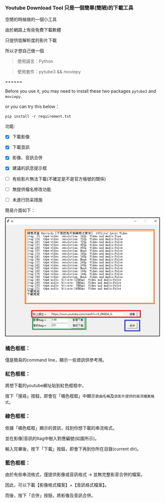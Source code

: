 ### Youtube Download Tool 只是一個簡單(簡陋)的下載工具

空閒的時候做的一個小工具

由於網路上有些免費下載軟體

只提供低解析度的影片下載

所以才想自己做一個


> 使用語言：Python

> 使用套件：pytube3 && moviepy

======

Before you use it,
you may need to install these two packages `pytube3` and `moviepy`.

or you can try this below：

```
pip install -r requirement.txt
```


功能:
- [x] 下載影像
- [x] 下載音訊
- [x] 影像、音訊合併
- [x] 建議的訊息提示框
- [ ] 有些影片無法下載(不確定是不是官方帳號的關係)
- [ ] 無提供檔名修改功能
- [ ] 未進行防呆措施


簡易介面如下：

![image](https://github.com/CYT823/YoutubeDownloadTool/blob/master/image/screenshot.png)


### 橘色框框：

僅是簡易的command line，顯示一些資訊供參考用。

### 紅色框框：

將想下載的youtube網址貼到紅色框框中，

按下「搜尋」按鈕，即會在「橘色框框」中顯示`歌曲名稱`及`該影片提供的串流檔案格式`。

### 綠色框框：

依據「橘色框框」顯示的資訊，找到你想下載的串流格式。

並在影像|音訊的Itag中樹入對應編號(如圖所示)。

輸入完畢後，按下「下載」按鈕，即會下再到你所在目錄(current dir)。

### 藍色框框：

由於有些串流格式，僅提供影像或音訊格式 → 並無完整影音合併的檔案。

因此，可以下載【影像格式檔案】+【音訊格式檔案】。

而後，按下「合併」按鈕，將影像及音訊合併。

